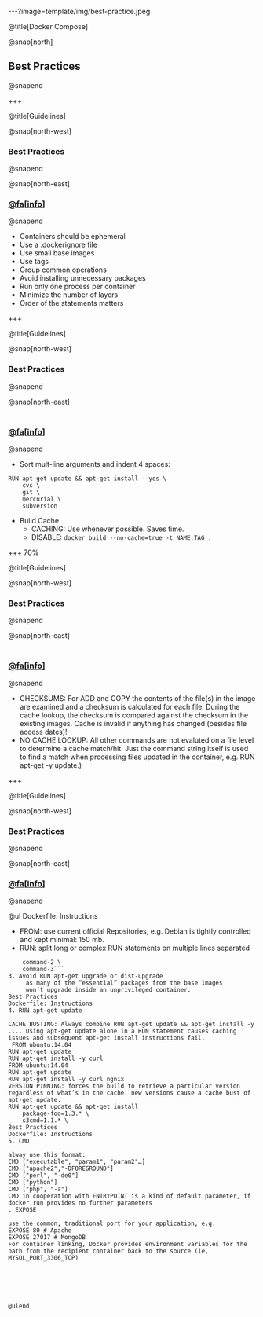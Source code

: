 ---?image=template/img/best-practice.jpeg

@title[Docker Compose]

@snap[north]
## Best Practices
@snapend

+++

@title[Guidelines]

@snap[north-west]
### Best Practices
@snapend

@snap[north-east]
### [@fa[info]](https://docs.docker.com/engine/userguide/eng-image/dockerfile_best-practices)
@snapend
<br/>

- Containers should be ephemeral
- Use a .dockerignore file
- Use small base images
- Use tags
- Group common operations
- Avoid installing unnecessary packages
- Run only one process per container
- Minimize the number of layers
- Order of the statements matters

+++

@title[Guidelines]

@snap[north-west]
### Best Practices
@snapend

@snap[north-east]
### <br/>[@fa[info]](https://docs.docker.com/engine/userguide/eng-image/dockerfile_best-practices)
@snapend
<br/>
- Sort mult-line arguments and indent 4 spaces:
```
RUN apt-get update && apt-get install --yes \
    cvs \
    git \
    mercurial \
    subversion
```
- Build Cache
  - CACHING: Use whenever possible. Saves time.
  - DISABLE: ```docker build --no-cache=true -t NAME:TAG .```

+++ 70%

@title[Guidelines]

@snap[north-west]
### Best Practices
@snapend

@snap[north-east]
### <br/>[@fa[info]](https://docs.docker.com/engine/userguide/eng-image/dockerfile_best-practices)
@snapend
<br/>

  - CHECKSUMS: For ADD and COPY the contents of the file(s) in the image are examined and a checksum is calculated for each file. During the cache lookup, the checksum is compared against the checksum in the existing images. Cache is invalid if anything has changed (besides file access dates)!
  - NO CACHE LOOKUP: All other commands are not evaluted on a file level to determine a cache match/hit. Just the command string itself is used to find a match when processing files updated in the container, e.g. RUN apt-get -y update.)

+++

@title[Guidelines]

@snap[north-west]
### Best Practices
@snapend

@snap[north-east]
### [@fa[info]](https://docs.docker.com/engine/userguide/eng-image/dockerfile_best-practices/#the-dockerfile-instructions) 
@snapend
<br/>

@ul[](false)
Dockerfile: Instructions
- FROM: use current official Repositories,
    e.g. Debian is tightly controlled and kept minimal: 150 mb.
- RUN: split long or complex RUN statements on multiple lines separated
```RUN command-1 \
    command-2 \
    command-3```
3. Avoid RUN apt-get upgrade or dist-upgrade
     as many of the “essential” packages from the base images
     won’t upgrade inside an unprivileged container.
Best Practices
Dockerfile: Instructions
4. RUN apt-get update

CACHE BUSTING: Always combine RUN apt-get update && apt-get install -y .... Using apt-get update alone in a RUN statement causes caching issues and subsequent apt-get install instructions fail.
 FROM ubuntu:14.04
RUN apt-get update
RUN apt-get install -y curl
FROM ubuntu:14.04
RUN apt-get update
RUN apt-get install -y curl ngnix
VERSION PINNING: forces the build to retrieve a particular version regardless of what’s in the cache. new versions cause a cache bust of apt-get update.
RUN apt-get update && apt-get install 
    package-foo=1.3.* \
    s3cmd=1.1.* \
Best Practices
Dockerfile: Instructions
5. CMD

alway use this format:
CMD ["executable", "param1", "param2"…]
CMD ["apache2","-DFOREGROUND"]
CMD ["perl", "-de0"]
CMD ["python"]
CMD ["php", "-a"]
CMD in cooperation with ENTRYPOINT is a kind of default parameter, if docker run provides no further parameters
. EXPOSE

use the common, traditional port for your application, e.g.
EXPOSE 80 # Apache 
EXPOSE 27017 # MongoDB
For container linking, Docker provides environment variables for the path from the recipient container back to the source (ie, MYSQL_PORT_3306_TCP)






@ulend